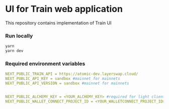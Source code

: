 
<br />
<div align="left">
  <h1 align="left">UI for Train web application</h1>
</div>
 
This repository contains implementation of Train UI

 

### Run locally


  ```sh
  yarn
  yarn dev 
  ```

 
### Required environment variables

  ```yaml
  NEXT_PUBLIC_TRAIN_API = https://atomic-dev.layerswap.cloud/
  NEXT_PUBLIC_API_KEY = sandbox #mainnet for mainnets
  NEXT_PUBLIC_API_VERSION = sandbox #mainnet for mainnets


  NEXT_PUBLIC_ALCHEMY_KEY = <YOUR_ALCHEMY_KEY> #required for light client calls
  NEXT_PUBLIC_WALLET_CONNECT_PROJECT_ID = <YOUR_WALLETCONNECT_PROJECT_ID>
  ```

